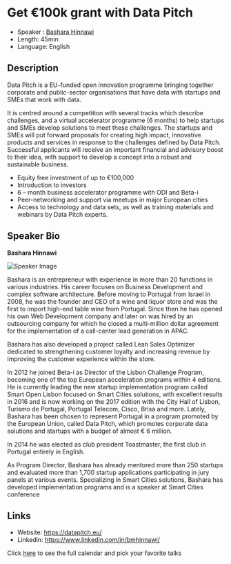 Get €100k grant with Data Pitch
==========================

* Speaker   : [Bashara Hinnawi](https://www.linkedin.com/in/bmhinnawi/)
* Length: 45min
* Language: English

Description
-----------

Data Pitch is a EU-funded open innovation programme bringing together corporate and public-sector organisations that have data with startups and SMEs that work with data.

It is centred around a competition with several tracks which describe challenges, and a virtual accelerator programme (6 months) to help startups and SMEs develop solutions to meet these challenges.
The startups and SMEs will put forward proposals for creating high impact, innovative products and services in response to the challenges defined by Data Pitch.
Successful applicants will receive an important financial and advisory boost to their idea, with support to develop a concept into a robust and sustainable business.

* Equity free investment of up to €100,000
* Introduction to investors
* 6 – month business accelerator programme with ODI and Beta-i
* Peer-networking and support via meetups in major European cities
* Access to technology and data sets, as well as training materials and webinars by Data Pitch experts.

Speaker Bio
-----------

**Bashara Hinnawi**

![Speaker Image](https://media.licdn.com/mpr/mpr/shrinknp_400_400/AAEAAQAAAAAAAAmyAAAAJDBkYzhlNGVmLTk1MjEtNGYxNy1iOWMxLTQ2OTY5ZTEyZjNjOA.jpg)

Bashara is an entrepreneur with experience in more than 20 functions in various industries. His career focuses on Business Development and complex software architecture.
Before moving to Portugal from Israel in 2008, he was the founder and CEO of a wine and liquor store and was the first to import high-end table wine from Portugal. Since then he has opened his own Web Development company and later on was hired by an outsourcing company for which he closed a multi-million dollar agreement for the implementation of a call-center lead generation in APAC.

Bashara has also developed a project called Lean Sales Optimizer dedicated to strengthening customer loyalty and increasing revenue by improving the customer experience within the store.

In 2012 he joined Beta-i as Director of the Lisbon Challenge Program, becoming one of the top European acceleration programs within 4 editions. He is currently leading the new startup implementation program called Smart Open Lisbon focused on Smart Cities solutions, with excellent results in 2016 and is now working on the 2017 edition with the City Hall of Lisbon, Turismo de Portugal, Portugal Telecom, Cisco, Brisa and more.
Lately, Bashara has been chosen to represent Portugal in a program promoted by the European Union, called Data Pitch, which promotes corporate data solutions and startups with a budget of almost € 6 million.

In 2014 he was elected as club president Toastmaster, the first club in Portugal entirely in English.

As Program Director, Bashara has already mentored more than 250 startups and evaluated more than 1,700 startup applications participating in jury panels at various events. Specializing in Smart Cities solutions, Bashara has developed implementation programs and is a speaker at Smart Cities conference

Links
-----

* Website: https://datapitch.eu/
* Linkedin: https://www.linkedin.com/in/bmhinnawi/

Click [here][1] to see the full calendar and pick your favorite talks

[1]: https://pixels.camp/schedule/

